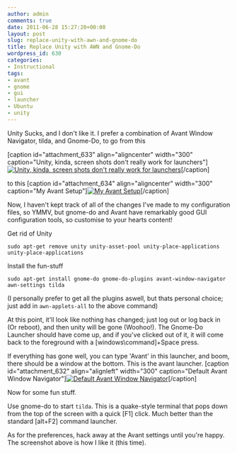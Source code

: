 ```yaml
---
author: admin
comments: true
date: 2011-06-28 15:27:20+00:00
layout: post
slug: replace-unity-with-awn-and-gnome-do
title: Replace Unity with AWN and Gnome-Do
wordpress_id: 630
categories:
- Instructional
tags:
- avant
- gnome
- gui
- launcher
- Ubuntu
- unity
---
```


Unity Sucks, and I don't like it. I prefer a combination of Avant Window Navigator, tilda, and Gnome-Do, to go from this

[caption id="attachment_633" align="aligncenter" width="300" caption="Unity, kinda, screen shots don't really work for launchers"][![Unity, kinda, screen shots don't really work for launchers](http://www.andrewbolster.info/wp-content/uploads/2011/06/unity-300x225.png)](http://www.andrewbolster.info/wp-content/uploads/2011/06/unity.png)[/caption]

to this
[caption id="attachment_634" align="aligncenter" width="300" caption="My Avant Setup"][![My Avant Setup](http://www.andrewbolster.info/wp-content/uploads/2011/06/avant1-300x225.png)](http://www.andrewbolster.info/wp-content/uploads/2011/06/avant1.png)[/caption]

Now, I haven't kept track of all of the changes I've made to my configuration files, so YMMV, but gnome-do and Avant have remarkably good GUI configuration tools, so customise to your hearts content!

Get rid of Unity

` sudo apt-get remove unity unity-asset-pool unity-place-applications unity-place-applications
`

Install the fun-stuff

`sudo apt-get install gnome-do gnome-do-plugins avant-window-navigator awn-settings tilda
`

(I personally prefer to get all the plugins aswell, but thats personal choice; just add in `awn-applets-all` to the above command)

At this point, it'll look like nothing has changed; just log out or log back in (Or reboot), and then unity will be gone (Woohoo!). The Gnome-Do Launcher should have come up, and if you've clicked out of it, it will come back to the foreground with a [windows\command]+Space press. 

If everything has gone well, you can type 'Avant' in this launcher, and boom, there should be a window at the bottom. This is the avant launcher. 
[caption id="attachment_632" align="alignleft" width="300" caption="Default Avant Window Navigator"][![Default Avant Window Navigator](http://www.andrewbolster.info/wp-content/uploads/2011/06/avant0-300x225.png)](http://www.andrewbolster.info/wp-content/uploads/2011/06/avant0.png)[/caption]

Now for some fun stuff. 

Use gnome-do to start `tilda`. This is a quake-style terminal that pops down from the top of the screen with a quick [F1] click. Much better than the standard [alt+F2] command launcher.

As for the preferences, hack away at the Avant settings until you're happy. The screenshot above is how I like it (this time).
